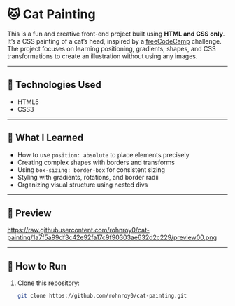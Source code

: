 # 🐱  Cat Painting

This is a fun and creative front-end project built using **HTML and CSS only**. It’s a CSS painting of a cat’s head, inspired by a [freeCodeCamp](https://www.freecodecamp.org) challenge. The project focuses on learning positioning, gradients, shapes, and CSS transformations to create an illustration without using any images.

---

## 🔧 Technologies Used

- HTML5
- CSS3

---

## 🎯 What I Learned

- How to use `position: absolute` to place elements precisely
- Creating complex shapes with borders and transforms
- Using `box-sizing: border-box` for consistent sizing
- Styling with gradients, rotations, and border radii
- Organizing visual structure using nested divs

---

## 📸 Preview

https://raw.githubusercontent.com/rohnroy0/cat-painting/1a7f5a99df3c42e92fa17c9f90303ae632d2c229/preview00.png


---

## 🚀 How to Run

1. Clone this repository:
   ```bash
   git clone https://github.com/rohnroy0/cat-painting.git
